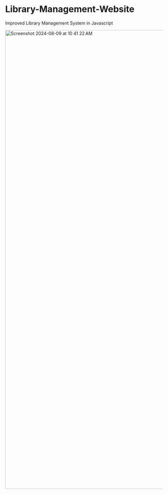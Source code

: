 # Library-Management-Website
Improved Library Management System in Javascript

<img width="1468" alt="Screenshot 2024-08-09 at 10 41 22 AM" src="https://github.com/user-attachments/assets/3df6387b-925a-4d12-b9f8-7d4459763a8c">
